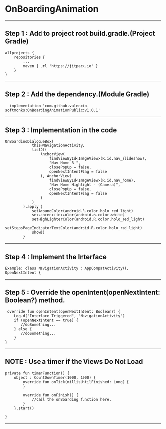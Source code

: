 # OnBoardingAnimation 

----------
Step 1 : Add to project root build.gradle.(Project Gradle)
----------
	allprojects {
		repositories {
			...
			maven { url 'https://jitpack.io' }
		}
	}
----------
Step 2 : Add the dependency.(Module Gradle)
----------
	  implementation 'com.github.valencio-softmonks:OnBoardingAnimationPublic:v1.0.1'

----------
Step 3 : Implementation in the code
----------
	OnBoardingDialogueBox(
                this@NavigationActivity,
                listOf(
                    AnchorView(
                        findViewById<ImageView>(R.id.nav_slideshow),
                        "Nav Home 3 ",
                        closePopUp = false,
                        openNextIntentFlag = false
                    ), AnchorView(
                        findViewById<ImageView>(R.id.nav_home),
                        "Nav Home Highlight - (Camera)",
                        closePopUp = false,
                        openNextIntentFlag = false
                    )
                )
            ).apply {
                setAroundColor(android.R.color.holo_red_light)
                setContentTintColor(android.R.color.white)
                setHighLighterColor(android.R.color.holo_red_light)
                setStepsPageIndicatorTextColor(android.R.color.holo_red_light)
                show()
            }
----------
Step 4 : Implement the Interface
----------
	Example: class NavigationActivity : AppCompatActivity(), OpenNextIntent {
----------
Step 5 : Override the openIntent(openNextIntent: Boolean?) method.
----------
	 override fun openIntent(openNextIntent: Boolean?) {
        Log.d("Interface Triggered", "NavigationActivity")
        if (openNextIntent == true) {
           //doSomething...
        } else {
           //doSomething...
        }
    }
----------
NOTE : Use a timer if the Views Do Not Load
----------
	private fun timerFunction() {
        object : CountDownTimer(1000, 1000) {
            override fun onTick(millisUntilFinished: Long) {
            }

            override fun onFinish() {
                //call the onBoarding function here.
            }
        }.start()

    }
----------
